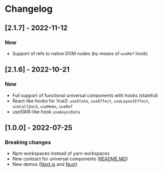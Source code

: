 # Changelog

## [2.1.7] - 2022-11-12

### New

- Support of refs to native DOM nodes (by means of `useRef` hook)

## [2.1.6] - 2022-10-21

### New

- Full support of functional universal components with hooks (stateful)
- React-like hooks for Vue3: `useState`, `useEffect`, `useLayoutEffect`, `useCallback`, `useMemo`, `useRef`
- useSWR-like hook `useAsyncData`

## [1.0.0] - 2022-07-25

### Breaking changes

- Npm workspaces instead of yarn workspaces
- New contract for universal components ([README.MD](uni-jsx/README.md))
- New demos ([Next.js](demo/next-demo/) and [Nuxt](demo/nuxt-demo/))

